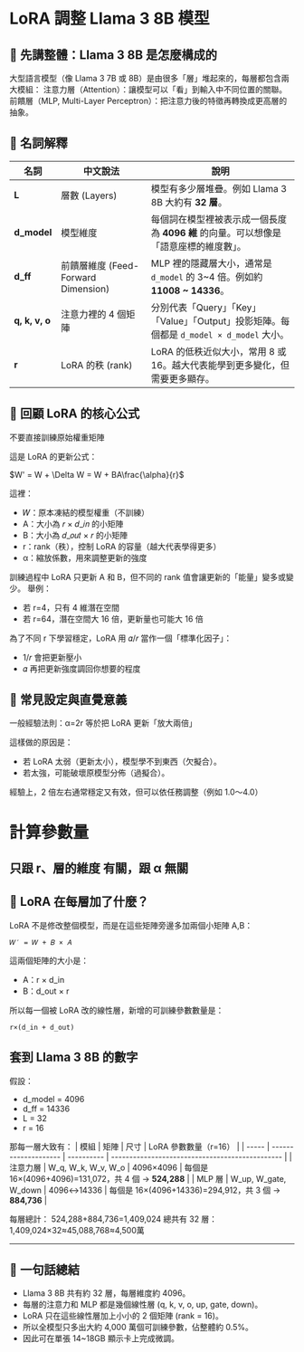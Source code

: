 # LoRA 調整 Llama 3 8B 模型

## 🧠 先講整體：Llama 3 8B 是怎麼構成的

大型語言模型（像 Llama 3 7B 或 8B）是由很多「層」堆起來的，每層都包含兩大模組：
注意力層（Attention）：讓模型可以「看」到輸入中不同位置的關聯。
前饋層（MLP, Multi-Layer Perceptron）：把注意力後的特徵再轉換成更高層的抽象。

## 🧩 名詞解釋
| 名詞             | 中文說法                           | 說明                                                               |
| -------------- | ------------------------------ | ---------------------------------------------------------------- |
| **L**          | 層數 (Layers)                    | 模型有多少層堆疊。例如 Llama 3 8B 大約有 **32 層**。                             |
| **d_model**    | 模型維度                           | 每個詞在模型裡被表示成一個長度為 **4096 維** 的向量。可以想像是「語意座標的維度數」。                 |
| **d_ff**       | 前饋層維度 (Feed-Forward Dimension) | MLP 裡的隱藏層大小，通常是 `d_model` 的 3~4 倍。例如約 **11008 ~ 14336**。         |
| **q, k, v, o** | 注意力裡的 4 個矩陣                    | 分別代表「Query」「Key」「Value」「Output」投影矩陣。每個都是 `d_model × d_model` 大小。 |
| **r**          | LoRA 的秩 (rank)                 | LoRA 的低秩近似大小，常用 8 或 16。越大代表能學到更多變化，但需要更多顯存。                      |


## 🧩 回顧 LoRA 的核心公式
不要直接訓練原始權重矩陣 

這是 LoRA 的更新公式：

$W' = W + \Delta W = W + BA\frac{\alpha}{r}$

這裡：
- 𝑊：原本凍結的模型權重（不訓練）
- A：大小為 𝑟 × 𝑑_𝑖𝑛 的小矩陣
- B：大小為 𝑑_𝑜𝑢𝑡 × 𝑟 的小矩陣
- r：rank（秩），控制 LoRA 的容量（越大代表學得更多）
- α：縮放係數，用來調整更新的強度

訓練過程中 LoRA 只更新 A 和 B，但不同的 rank 值會讓更新的「能量」變多或變少。
舉例：
- 若 r=4，只有 4 維潛在空間
- 若 r=64，潛在空間大 16 倍，更新量也可能大 16 倍

為了不同 r 下學習穩定，LoRA 用  𝛼/𝑟 當作一個「標準化因子」：

- 1/𝑟  會把更新壓小
- 𝛼 再把更新強度調回你想要的程度

## 🔢 常見設定與直覺意義

一般經驗法則：α=2r 等於把 LoRA 更新「放大兩倍」

這樣做的原因是：
- 若 LoRA 太弱（更新太小），模型學不到東西（欠擬合）。
- 若太強，可能破壞原模型分佈（過擬合）。

經驗上，2 倍左右通常穩定又有效，但可以依任務調整（例如 1.0～4.0）

# 計算參數量
只跟 r、層的維度 有關，跟 α 無關
---

## 🧮 LoRA 在每層加了什麼？

LoRA 不是修改整個模型，而是在這些矩陣旁邊多加兩個小矩陣 A,B：
```
𝑊′ = 𝑊 + 𝐵 × 𝐴
```
這兩個矩陣的大小是：
- A：r × d_in
- B：d_out × r

所以每一個被 LoRA 改的線性層，新增的可訓練參數數量是：
```
r×(d_in + d_out)
```
## 套到 Llama 3 8B 的數字
假設：

- d_model = 4096
- d_ff = 14336
- L = 32
- r = 16

那每一層大致有：
| 模組    | 矩陣                   | 尺寸         | LoRA 參數數量（r=16）                                 |
| ----- | -------------------- | ---------- | ----------------------------------------------- |
| 注意力層  | W_q, W_k, W_v, W_o   | 4096×4096  | 每個是 16×(4096+4096)=131,072，共 4 個 → **524,288**  |
| MLP 層 | W_up, W_gate, W_down | 4096↔14336 | 每個是 16×(4096+14336)=294,912，共 3 個 → **884,736** |

每層總計： 524,288+884,736=1,409,024
總共有 32 層： 1,409,024×32≈45,088,768≈4,500萬

---

## 🧩 一句話總結
- Llama 3 8B 共有約 32 層，每層維度約 4096。
- 每層的注意力和 MLP 都是幾個線性層 (q, k, v, o, up, gate, down)。
- LoRA 只在這些線性層加上小小的 2 個矩陣 (rank = 16)。
- 所以全模型只多出大約 4,000 萬個可訓練參數，佔整體約 0.5%。
- 因此可在單張 14~18GB 顯示卡上完成微調。




